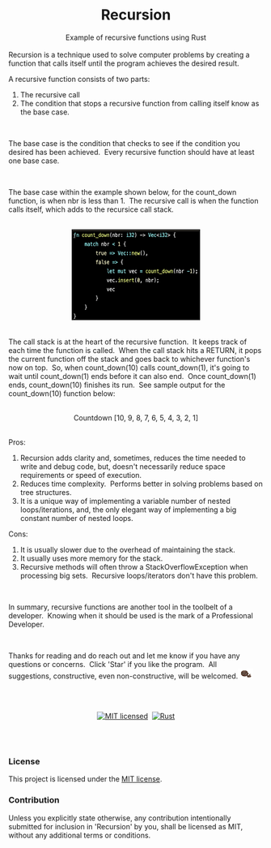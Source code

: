 <h1><div align="center">Recursion</div></h1>
<div align="center">Example of recursive functions using Rust</div>
<br>
Recursion is a technique used to solve computer problems by creating a function that calls itself until the program achieves the desired result.

<br>

A recursive function consists of two parts: 
<ol>
    <li>The recursive call
    <li>The condition that stops a recursive function from calling itself know as the base case.
</ol>

<br>

The base case is the condition that checks to see if the condition you desired has been achieved.&nbsp;&nbsp;Every recursive function should have at least one base case.

<br>

 The base case within the example shown below,&nbsp;for the count_down function,&nbsp;is when nbr is less than 1.&nbsp;&nbsp;The recursive call is when the function calls itself,&nbsp;which adds to the recursice call stack.

<br>

<div align="center">
        <img src="images/count_down.jpg" alt="View the count_down 
            function in src/main.rs"
                    width="250"
                    height="175"
                    border="2"
        />

</div>

<br>

The call stack is at the heart of the recursive function.&nbsp;&nbsp;It keeps track of each time the function is called.&nbsp;&nbsp;When the call stack hits a RETURN,&nbsp;it pops the current function off the stack and goes back to whichever function's now on top.&nbsp;&nbsp;So,&nbsp;when count_down(10) calls count_down(1),&nbsp;it's going to wait until count_down(1) ends before it can also end.&nbsp;&nbsp;Once count_down(1) ends,&nbsp;count_down(10) finishes its run.&nbsp;&nbsp;See sample output for the count_down(10) function below: 

<br>

<div align="center">Countdown [10, 9, 8, 7, 6, 5, 4, 3, 2, 1]</div>

<br>

Pros:
<ol>
    <li>Recursion adds clarity and,&nbsp;sometimes,&nbsp;reduces the time needed to write and debug code,&nbsp;but,&nbsp;doesn't necessarily reduce space requirements or speed of execution.
    <li>Reduces time complexity.&nbsp;&nbsp;Performs better in solving problems based on tree structures.
    <li>It is a unique way of implementing a variable number of nested loops/iterations,&nbsp;and,&nbsp;the only elegant way of implementing a big constant number of nested loops.
</ol>

Cons:
<ol>
    <li>It is usually slower due to the overhead of maintaining the stack.
    <li>It usually uses more memory for the stack.
    <li>Recursive methods will often throw a StackOverflowException when processing big sets.&nbsp;&nbsp;Recursive loops/iterators don't have this problem.
</ol>

<br>

In summary,&nbsp;recursive functions are another tool in the toolbelt of a developer.&nbsp;&nbsp;Knowing when it should be used is the mark of a Professional Developer.

<br>

Thanks for reading and do reach out and let me know if you have any questions or concerns.&nbsp;&nbsp;Click 'Star' if you like the program.&nbsp;&nbsp;All suggestions,&nbsp;constructive,&nbsp;even non-constructive,&nbsp;will be welcomed.<img src = "images/ok.png" alt="Image denoting Ok"
          width="30"
          height="20"
          border="0"
        />

<br>
<br>
<div align="center"> 

[![MIT licensed][mit-badge]][mit-url]&nbsp;&nbsp;[![Rust](https://img.shields.io/badge/rust-%23000000.svg?style=for-the-badge&logo=rust&logoColor=white)](https://www.rust-lang.org/)

</div>
<br>
<br>
<p>

### License

This project is licensed under the&nbsp;[MIT license](LICENSE).

[mit-badge]: https://img.shields.io/badge/license-MIT-blue.svg
[mit-url]: LICENSE
### Contribution

Unless you explicitly state otherwise, any contribution intentionally submitted
for inclusion in 'Recursion' by you, shall be licensed as MIT, without any additional terms or conditions.

</p>


